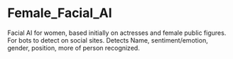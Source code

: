 # Female_Facial_AI
Facial AI for women, based initially on actresses and female public figures. For bots to detect on social sites.
Detects Name, sentiment/emotion, gender, position, more of person recognized.
